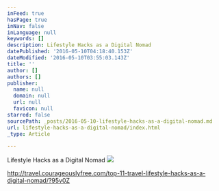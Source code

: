 ```yaml
---
inFeed: true
hasPage: true
inNav: false
inLanguage: null
keywords: []
description: Lifestyle Hacks as a Digital Nomad
datePublished: '2016-05-10T04:18:40.153Z'
dateModified: '2016-05-10T03:55:03.143Z'
title: ''
author: []
authors: []
publisher:
  name: null
  domain: null
  url: null
  favicon: null
starred: false
sourcePath: _posts/2016-05-10-lifestyle-hacks-as-a-digital-nomad.md
url: lifestyle-hacks-as-a-digital-nomad/index.html
_type: Article

---
```

Lifestyle Hacks as a Digital Nomad
![](https://the-grid-user-content.s3-us-west-2.amazonaws.com/53ac0e39-3b16-48aa-943b-3af6ae27e29c.jpg)

http://travel.courageouslyfree.com/top-11-travel-lifestyle-hacks-as-a-digital-nomad/?95v0Z
